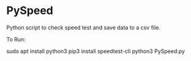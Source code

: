# PySpeed
Python script to check speed test and save data to a csv file.

To Run:

sudo apt install python3
pip3 install speedtest-cli
python3 PySpeed.py

